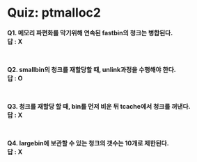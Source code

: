 # Quiz: ptmalloc2


**Q1. 메모리 파편화를 막기위해 연속된 fastbin의 청크는 병합된다.**  
**답 : X**

<br>

**Q2. smallbin의 청크를 재할당할 때, unlink과정을 수행해야 한다.**  
**답 : O**

<br>

**Q3. 청크를 재할당 할 때, bin를 먼저 비운 뒤 tcache에서 청크를 꺼낸다.**  
**답 : X**

<br>

**Q4. largebin에 보관할 수 있는 청크의 갯수는 10개로 제한된다.**  
**답 : X**

<br>
